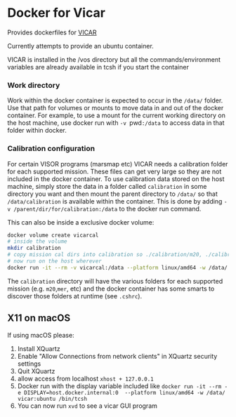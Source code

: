 # Docker for Vicar

Provides dockerfiles for [VICAR](https://github.com/NASA-AMMOS/VICAR)

Currently attempts to provide an ubuntu container.

VICAR is installed in the /vos directory but all the commands/environment variables
are already available in tcsh if you start the container


### Work directory
Work within the docker container is expected to occur in the `/data/` folder.
Use that path for volumes or mounts to move data in and out of the docker container.
For example, to use a mount for the current working directory on the host machine,
use docker run with `-v `pwd`:/data` to access data in that folder within docker.


### Calibration configuration
For certain VISOR programs (marsmap etc) VICAR needs a calibration folder for each supported mission.
These files can get very large so they are not included in the docker container. To use calibration data
stored on the host machine, simply store the data in a folder called `calibration` in some directory you want and then
mount the parent directory to `/data/` so that `/data/calibration` is available within the container.
This is done by adding `-v /parent/dir/for/calibration:/data` to the docker run command.

This can also be inside a exclusive docker volume:
```bash
docker volume create vicarcal
# inside the volume
mkdir calibration
# copy mission cal dirs into calibration so ./calibration/m20, ./calibration/mer etc exist
# now run on the host wherever
docker run -it --rm -v vicarcal:/data --platform linux/amd64 -w /data/ vicar:ubuntu /bin/tcsh
```

The `calibration` directory will have the various folders for each supported mission (e.g. `m20`,`mer`, etc)
and the docker container has some smarts to discover those folders at runtime (see `.cshrc`).

## X11 on macOS

If using macOS please:

1. Install XQuartz
2. Enable "Allow Connections from network clients" in XQuartz security settings
3. Quit XQuartz
4. allow access from localhost `xhost + 127.0.0.1`
5. Docker run with the display variable included like `docker run -it --rm -e DISPLAY=host.docker.internal:0  --platform linux/amd64 -w /data/ vicar:ubuntu /bin/tcsh`
6. You can now run `xvd` to see a vicar GUI program

